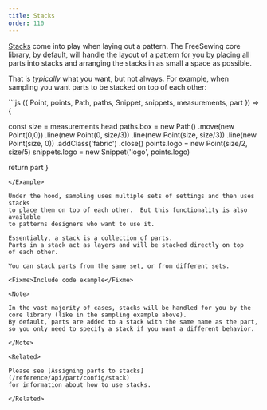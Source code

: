 ```yaml
---
title: Stacks
order: 110
---
```


[Stacks](/reference/api/stack) come into play when laying out a pattern.
The FreeSewing core library, by default, will handle the layout of a pattern
for you by placing all parts into stacks and arranging the stacks in as
small a space as possible.

That is _typically_ what you want, but not always. For example, when sampling
you want parts to be stacked on top of each other:

<Example settings="sample: { type: measurement, measurement: head }" withHead caption="A simple example of sampling the `head` measurement">
```js
({
  Point,
  points,
  Path,
  paths,
  Snippet,
  snippets,
  measurements,
  part
}) => {

  const size = measurements.head
  paths.box = new Path()
    .move(new Point(0,0))
    .line(new Point(0, size/3))
    .line(new Point(size, size/3))
    .line(new Point(size, 0))
    .addClass('fabric')
    .close()
  points.logo = new Point(size/2, size/5)
  snippets.logo = new Snippet('logo', points.logo)

  return part
}
```
</Example>

Under the hood, sampling uses multiple sets of settings and then uses stacks
to place them on top of each other.  But this functionality is also available
to patterns designers who want to use it.

Essentially, a stack is a collection of parts.
Parts in a stack act as layers and will be stacked directly on top
of each other.

You can stack parts from the same set, or from different sets.

<Fixme>Include code example</Fixme>

<Note>

In the vast majority of cases, stacks will be handled for you by the
core library (like in the sampling example above).
By default, parts are added to a stack with the same name as the part,
so you only need to specify a stack if you want a different behavior.

</Note>

<Related>

Please see [Assigning parts to stacks](/reference/api/part/config/stack)
for information about how to use stacks.

</Related>
